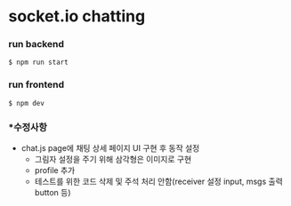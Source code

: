 # socket.io chatting

### run backend
```
$ npm run start
```

### run frontend
```
$ npm dev
```

### *수정사항
- chat.js page에 채팅 상세 페이지 UI 구현 후 동작 설정
  - 그림자 설정을 주기 위해 삼각형은 이미지로 구현
  - profile 추가
  - 테스트를 위한 코드 삭제 및 주석 처리 안함(receiver 설정 input, msgs 출력 button 등)